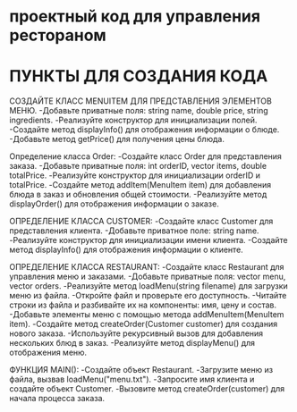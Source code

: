 # проектный код для управления рестораном
# ПУНКТЫ ДЛЯ СОЗДАНИЯ КОДА 
СОЗДАЙТЕ КЛАСС MENUITEM ДЛЯ ПРЕДСТАВЛЕНИЯ ЭЛЕМЕНТОВ МЕНЮ.
   -Добавьте приватные поля: string name, double price, string ingredients.
   -Реализуйте конструктор для инициализации полей.
   -Создайте метод displayInfo() для отображения информации о блюде.
   -Добавьте метод getPrice() для получения цены блюда.
   
Определение класса Order:
   -Создайте класс Order для представления заказа.
   -Добавьте приватные поля: int orderID, vector<MenuItem> items, double totalPrice.
   -Реализуйте конструктор для инициализации orderID и totalPrice.
   -Создайте метод addItem(MenuItem item) для добавления блюда в заказ и обновления общей стоимости.
   -Реализуйте метод displayOrder() для отображения информации о заказе.

ОПРЕДЕЛЕНИЕ КЛАССА CUSTOMER:
   -Создайте класс Customer для представления клиента.
   -Добавьте приватное поле: string name.
   -Реализуйте конструктор для инициализации имени клиента.
   -Создайте метод displayInfo() для отображения информации о клиенте.

ОПРЕДЕЛЕНИЕ КЛАССА RESTAURANT:
   -Создайте класс Restaurant для управления меню и заказами.
   -Добавьте приватные поля: vector<MenuItem> menu, vector<Order> orders.
   -Реализуйте метод loadMenu(string filename) для загрузки меню из файла.
   -Откройте файл и проверьте его доступность.
   -Читайте строки из файла и разбивайте их на компоненты: имя, цену и состав.
   -Добавьте элементы меню с помощью метода addMenuItem(MenuItem item).
   -Создайте метод createOrder(Customer customer) для создания нового заказа.
   -Используйте рекурсивный вызов для добавления нескольких блюд в заказ.
   -Реализуйте метод displayMenu() для отображения меню.

ФУНКЦИЯ MAIN():
   -Создайте объект Restaurant.
   -Загрузите меню из файла, вызвав loadMenu("menu.txt").
   -Запросите имя клиента и создайте объект Customer.
   -Вызовите метод createOrder(customer) для начала процесса заказа.
